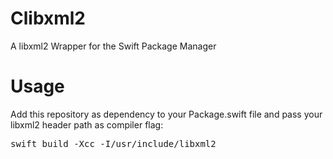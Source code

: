 # Clibxml2
A libxml2 Wrapper for the Swift Package Manager

# Usage

Add this repository as dependency to your Package.swift file and pass your libxml2 header path as compiler flag:

<pre>
swift build -Xcc -I/usr/include/libxml2
</pre>
